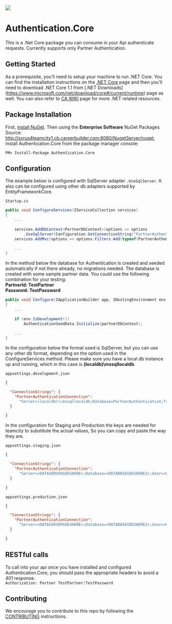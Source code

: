 ![](https://teamcity.cb.com/app/rest/builds/buildType:AuthenticationCore_DevelopBranchBuild/statusIcon)

# Authentication.Core
This is a .Net Core package you can consume in your Api authenticate requests. Currently supports only Partner Authentication.  

## Getting Started
As a prerequisite, you’ll need to setup your machine to run .NET Core. You can find the installation instructions on the [.NET Core](https://www.microsoft.com/net/core) page and then you'll need to download .NET Core 1.1 from [.NET Downloads] (https://www.microsoft.com/net/download/core#/current/runtime) page as well. You can also refer to [CA WIKI](https://cagit.careerbuilder.com/CorpAppsCB/wiki/wiki) page for more .NET related resources.  

## Package Installation
First, [install NuGet](http://docs.nuget.org/docs/start-here/installing-nuget). Then using the **Enterprise Software** NuGet Packages Source: http://svrus4teamcity1.cb.careerbuilder.com:8080/NugetServer/nuget, install Authentication.Core from the package manager console:

    PM> Install-Package Authentication.Core

## Configuration
The example below is configured with SqlServer adapter `.UseSqlServer`. It also can be configured using other db adapters supported by EntityFrameworkCore.  

`Startup.cs`
```csharp
public void ConfigureServices(IServiceCollection services)
{
    ...
    
    services.AddDbContext<PartnerDbContext>(options => options
        .UseSqlServer(Configuration.GetConnectionString("PartnerAuthenticationConnection")));
    services.AddMvc(options => options.Filters.Add(typeof(PartnerAuthenticationFilter)));         
    
    ...
}
```

In the method below the database for Authentication is created and seeded automatically if not there already, no migrations needed. The database is created with some sample partner data. You could use the following combination for your testing:  
**PartnerId: TestPartner**  
**Password: TestPassword**  
```csharp
public void Configure(IApplicationBuilder app, IHostingEnvironment env, ILoggerFactory loggerFactory, PartnerDbContext partnerDbContext)
{
    ...
    
    if (env.IsDevelopment())
        AuthenticationSeedData.Initialize(partnerDbContext);
        
    ...
}
```

In the configuration below the format used is SqlServer, but you can use any other db format, depending on the option used in the ConfigureServices method. Please make sure you have a local db instance up and running, which in this case is **(localdb)\mssqllocaldb**.  

`appsettings.development.json`
```json
{

  "ConnectionStrings": {
    "PartnerAuthenticationConnection":
      "Server=(localdb)\\mssqllocaldb;Database=PartnerAuthentication;Trusted_Connection=True;MultipleActiveResultSets=true"
  }

}
```

In the configuration for Staging and Production the keys are needed for teamcity to substitute the actual values, So you can copy and paste the way they are.  

`appsettings.staging.json`
```json
{

  "ConnectionStrings": {
    "PartnerAuthenticationConnection":
      "Server=<DATASERVERGOESHERE>;Database=<DATABASEGOESHERE2>;User=<USERGOESHERE>;Password='<PASSWORDGOESHERE>';"
  }

}
```

`appsettings.production.json`
```json
{

  "ConnectionStrings": {
    "PartnerAuthenticationConnection":
      "Server=<DATASERVERGOESHERE>;Database=<DATABASEGOESHERE2>;User=<USERGOESHERE>;Password='<PASSWORDGOESHERE>';"
  }

}
```

## RESTful calls
To call into your api once you have installed and configured Authentication.Core, you should pass the appropriate headers to avoid a 401 response.  
`Authorization: Partner TestPartner:TestPassword`

## Contributing
We encourage you to contribute to this repo by following the [CONTRIBUTING](CONTRIBUTING.md) instructions.
